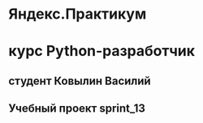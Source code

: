 # Яндекс.Практикум

# курс Python-разработчик

## студент  Ковылин Василий

## Учебный проект sprint_13


